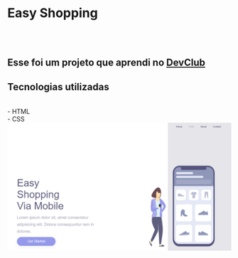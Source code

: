 <h1>Easy Shopping</h1>
<br>
<br>
<h2>Esse foi um projeto que aprendi no <a href="https://rodolfomori.com.br/devclub">DevClub</a></h2>

<h2>Tecnologias utilizadas</h2>
<br>
- HTML
<br>
- CSS
<img src="https://github.com/OseiasAbraoBarbosa/Easy-Shopping/blob/main/site.png?raw=true">
